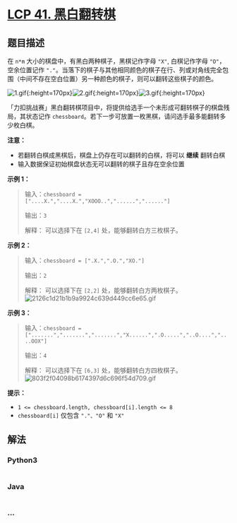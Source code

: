 # [LCP 41. 黑白翻转棋](https://leetcode-cn.com/problems/fHi6rV)

## 题目描述

<!-- 这里写题目描述 -->

在 `n*m` 大小的棋盘中，有黑白两种棋子，黑棋记作字母 `"X"`, 白棋记作字母 `"O"`，空余位置记作 `"."`。当落下的棋子与其他相同颜色的棋子在行、列或对角线完全包围（中间不存在空白位置）另一种颜色的棋子，则可以翻转这些棋子的颜色。

![1.gif](https://cdn.jsdelivr.net/gh/doocs/leetcode@main/lcp/LCP%2041.%20黑白翻转棋/images/1630396029-eTgzpN-6da662e67368466a96d203f67bb6e793.gif){:height=170px}![2.gif](https://cdn.jsdelivr.net/gh/doocs/leetcode@main/lcp/LCP%2041.%20黑白翻转棋/images/1630396240-nMvdcc-8e4261afe9f60e05a4f740694b439b6b.gif){:height=170px}![3.gif](https://cdn.jsdelivr.net/gh/doocs/leetcode@main/lcp/LCP%2041.%20黑白翻转棋/images/1630396291-kEtzLL-6fcb682daeecb5c3f56eb88b23c81d33.gif){:height=170px}

「力扣挑战赛」黑白翻转棋项目中，将提供给选手一个未形成可翻转棋子的棋盘残局，其状态记作 `chessboard`。若下一步可放置一枚黑棋，请问选手最多能翻转多少枚白棋。

**注意：**

- 若翻转白棋成黑棋后，棋盘上仍存在可以翻转的白棋，将可以 **继续** 翻转白棋
- 输入数据保证初始棋盘状态无可以翻转的棋子且存在空余位置

**示例 1：**

> 输入：`chessboard = ["....X.","....X.","XOOO..","......","......"]`
>
> 输出：`3`
>
> 解释：
> 可以选择下在 `[2,4]` 处，能够翻转白方三枚棋子。

**示例 2：**

> 输入：`chessboard = [".X.",".O.","XO."]`
>
> 输出：`2`
>
> 解释：
> 可以选择下在 `[2,2]` 处，能够翻转白方两枚棋子。
> ![2126c1d21b1b9a9924c639d449cc6e65.gif](https://cdn.jsdelivr.net/gh/doocs/leetcode@main/lcp/LCP%2041.%20黑白翻转棋/images/1626683255-OBtBud-2126c1d21b1b9a9924c639d449cc6e65.gif)

**示例 3：**

> 输入：`chessboard = [".......",".......",".......","X......",".O.....","..O....","....OOX"]`
>
> 输出：`4`
>
> 解释：
> 可以选择下在 `[6,3]` 处，能够翻转白方四枚棋子。
> ![803f2f04098b6174397d6c696f54d709.gif](https://cdn.jsdelivr.net/gh/doocs/leetcode@main/lcp/LCP%2041.%20黑白翻转棋/images/1630393770-Puyked-803f2f04098b6174397d6c696f54d709.gif)

**提示：**

- `1 <= chessboard.length, chessboard[i].length <= 8`
- `chessboard[i]` 仅包含 `"."、"O"` 和 `"X"`

## 解法

<!-- 这里可写通用的实现逻辑 -->

<!-- tabs:start -->

### **Python3**

<!-- 这里可写当前语言的特殊实现逻辑 -->

```python

```

### **Java**

<!-- 这里可写当前语言的特殊实现逻辑 -->

```java

```

### **...**

```

```

<!-- tabs:end -->
